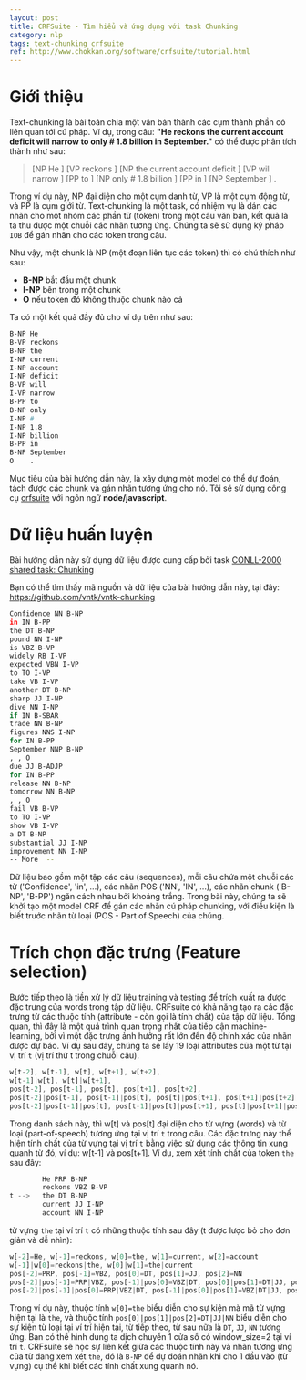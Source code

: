 ```yaml
---
layout: post
title: CRFSuite - Tìm hiểu và ứng dụng với task Chunking
category: nlp
tags: text-chunking crfsuite
ref: http://www.chokkan.org/software/crfsuite/tutorial.html
---
```


Giới thiệu
==========

Text-chunking là bài toán chia một văn bản thành các cụm thành phần có liên quan tới cú pháp. Ví dụ, trong câu: **"He reckons the current account deficit will narrow to only # 1.8 billion in September."** có thể được phân tích thành như sau:

> [NP He ] [VP reckons ] [NP the current account deficit ] [VP will narrow ] [PP to ] [NP only # 1.8 billion ] [PP in ] [NP September ] .

Trong ví dụ này, NP đại diện cho một cụm danh từ, VP là một cụm động từ, và PP là cụm giới từ. Text-chunking là một task, có nhiệm vụ là dán các nhãn cho một nhóm các phần tử (token) trong một câu văn bản, kết quả là ta thu được một chuỗi các nhãn tương ứng. Chúng ta sẽ sử dụng ký pháp `IOB` để gán nhãn cho các token trong câu.

Như vậy, một chunk là NP (một đoạn liên tục các token) thì có chú thích như sau:

* **B-NP** bắt đầu một chunk
* **I-NP** bên trong một chunk
* **O** nếu token đó không thuộc chunk nào cả

Ta có một kết quả đầy đủ cho ví dụ trên như sau:

```bash
B-NP He
B-VP reckons
B-NP the
I-NP current
I-NP account
I-NP deficit
B-VP will
I-VP narrow
B-PP to
B-NP only
I-NP #
I-NP 1.8
I-NP billion
B-PP in
B-NP September
O    .
```

Mục tiêu của bài hướng dẫn này, là xây dựng một model có thể dự đoán, tách được các chunk và gán nhãn tương ứng cho nó. Tôi sẽ sử dụng công cụ [crfsuite](https://npmjs.com/package/crfsuite) với ngôn ngữ **node/javascript**.

Dữ liệu huấn luyện
==================

Bài hướng dẫn này sử dụng dữ liệu được cung cấp bởi task [CONLL-2000 shared task: Chunking](https://dl.acm.org/citation.cfm?id=1117631)

Bạn có thể tìm thấy mã nguồn và dữ liệu của bài hướng dẫn này, tại đây: https://github.com/vntk/vntk-chunking

```bash
Confidence NN B-NP
in IN B-PP
the DT B-NP
pound NN I-NP
is VBZ B-VP
widely RB I-VP
expected VBN I-VP
to TO I-VP
take VB I-VP
another DT B-NP
sharp JJ I-NP
dive NN I-NP
if IN B-SBAR
trade NN B-NP
figures NNS I-NP
for IN B-PP
September NNP B-NP
, , O
due JJ B-ADJP
for IN B-PP
release NN B-NP
tomorrow NN B-NP
, , O
fail VB B-VP
to TO I-VP
show VB I-VP
a DT B-NP
substantial JJ I-NP
improvement NN I-NP
-- More  --
```

Dữ liệu bao gồm một tập các câu (sequences), mỗi câu chứa một chuỗi các từ ('Confidence', 'in', ...), các nhãn POS ('NN', 'IN', ...), các nhãn chunk ('B-NP', 'B-PP') ngăn cách nhau bởi khoảng trắng. Trong bài này, chúng ta sẽ khởi tạo một model CRF để gán các nhãn cú pháp chunking, với điều kiện là biết trước nhãn từ loại (POS - Part of Speech) của chúng.

Trích chọn đặc trưng (Feature selection)
========================================

Bước tiếp theo là tiền xử lý dữ liệu training và testing để trích xuất ra được đặc trưng của words trong tập dữ liệu. CRFsuite có khả năng tạo ra các đặc trưng từ các thuộc tính (attribute - còn gọi là tính chất) của tập dữ liệu. Tổng quan, thì đây là một quá trình quan trọng nhất của tiếp cận machine-learning, bởi vì một đặc trưng ảnh hưởng rất lớn đến độ chính xác của nhãn được dự báo. Ví dụ sau đây, chúng ta sẽ lấy 19 loại attributes của một từ tại vị trí `t` (vị trí thứ t trong chuỗi câu).

```js
w[t-2], w[t-1], w[t], w[t+1], w[t+2],
w[t-1]|w[t], w[t]|w[t+1],
pos[t-2], pos[t-1], pos[t], pos[t+1], pos[t+2],
pos[t-2]|pos[t-1], pos[t-1]|pos[t], pos[t]|pos[t+1], pos[t+1]|pos[t+2],
pos[t-2]|pos[t-1]|pos[t], pos[t-1]|pos[t]|pos[t+1], pos[t]|pos[t+1]|pos[t+2]
```

Trong danh sách này, thì w[t] và pos[t] đại diện cho từ vựng (words) và từ loại (part-of-speech) tương ứng tại vị trí `t` trong câu. Các đặc trưng này thể hiện tính chất của từ vựng tại vị trí `t` bằng việc sử dụng các thông tin xung quanh từ đó, ví dụ: w[t-1] và pos[t+1]. Ví dụ, xem xét tính chất của token `the` sau đây:

```js
        He PRP B-NP
        reckons VBZ B-VP
t -->   the DT B-NP
        current JJ I-NP
        account NN I-NP
```

từ vựng `the` tại ví trí `t` có những thuộc tính sau đây (t được lược bỏ cho đơn giản và dễ nhìn):

```js
w[-2]=He, w[-1]=reckons, w[0]=the, w[1]=current, w[2]=account
w[-1]|w[0]=reckons|the, w[0]|w[1]=the|current
pos[-2]=PRP, pos[-1]=VBZ, pos[0]=DT, pos[1]=JJ, pos[2]=NN
pos[-2]|pos[-1]=PRP|VBZ, pos[-1]|pos[0]=VBZ|DT, pos[0]|pos[1]=DT|JJ, pos[1]|pos[2]=JJ|NN
pos[-2]|pos[-1]|pos[0]=PRP|VBZ|DT, pos[-1]|pos[0]|pos[1]=VBZ|DT|JJ, pos[0]|pos[1]|pos[2]=DT|JJ|NN
```

Trong ví dụ này, thuộc tính `w[0]=the` biểu diễn cho sự kiện mà mã từ vựng hiện tại là `the`, và thuộc tính `pos[0]|pos[1]|pos[2]=DT|JJ|NN` biểu diễn cho sự kiện từ loại tại ví trí hiện tại, từ tiếp theo, từ sau nữa là `DT`, `JJ`, `NN` tương ứng. Bạn có thể hình dung ta dịch chuyển 1 cửa sổ có window_size=2 tại ví trí `t`. CRFsuite sẽ học sự liên kết giữa các thuộc tính này và nhãn tương ứng của từ đang xem xét `the`, đó là `B-NP` để dự đoán nhãn khi cho 1 đầu vào (từ vựng) cụ thể khi biết các tính chất xung quanh nó. 



